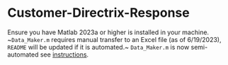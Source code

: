 # Customer-Directrix-Response
Ensure you have Matlab 2023a or higher is installed in your machine. ~`Data_Maker.m` requires manual transfer to an Excel file (as of 6/19/2023), `README` will be updated if it is automated.~ `Data_Maker.m` is now semi-automated see [instructions](https://github.com/MonsiBoy/Customer-Directrix-Response/blob/b5eb1c7ab6d371b2ac9b95e63819007c9db6e89a/Scripts/Intructions.md).
